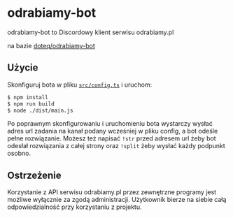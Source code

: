 # odrabiamy-bot
odrabiamy-bot to Discordowy klient serwisu odrabiamy.pl

na bazie [doteq/odrabiamy-bot](https://github.com/doteq/odrabiamy-bot)

## Użycie
Skonfiguruj bota w pliku [`src/config.ts`](src/config.ts) i uruchom:
```bash
$ npm install
$ npm run build
$ node ./dist/main.js
```
Po poprawnym skonfigurowaniu i uruchomieniu bota wystarczy wysłać adres url zadania na kanał podany wcześniej w pliku config, a bot odeśle pełne rozwiązanie. Możesz też napisać ``!str`` przed adresem url żeby bot odesłał rozwiązania z całej strony oraz ``!split`` żeby wysłać każdy podpunkt osobno.

## Ostrzeżenie
Korzystanie z API serwisu odrabiamy.pl przez zewnętrzne programy jest możliwe wyłącznie za zgodą administracji. Użytkownik bierze na siebie całą odpowiedzialność przy korzystaniu z projektu.

